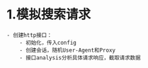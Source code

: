 # 1.模拟搜索请求
    - 创建http接口：
        - 初始化，传入config
        - 创建会话，随机User-Agent和Proxy
        - 接口analysis分析具体请求响应，截取请求数据